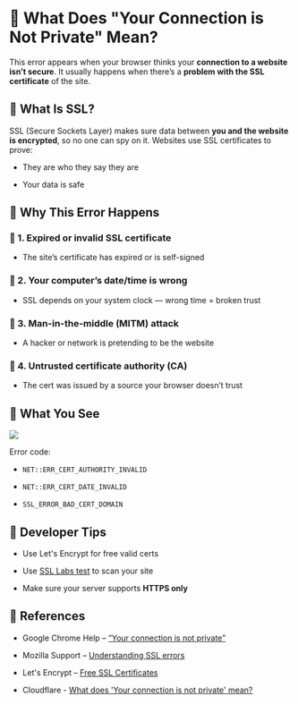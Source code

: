# 💚 What Does "Your Connection is Not Private" Mean?
This error appears when your browser thinks your **connection to a website isn’t secure**.
It usually happens when there’s a **problem with the SSL certificate** of the site.
## 💛 What Is SSL?
SSL (Secure Sockets Layer) makes sure data between **you and the website is encrypted**, so no one can spy on it.
Websites use SSL certificates to prove:
- They are who they say they are

- Your data is safe

## 💛 Why This Error Happens
### 🤍 1. Expired or invalid SSL certificate
- The site’s certificate has expired or is self-signed

### 🤍 2. Your computer’s date/time is wrong
- SSL depends on your system clock — wrong time = broken trust

### 🤍 3. Man-in-the-middle (MITM) attack
- A hacker or network is pretending to be the website

### 🤍 4. Untrusted certificate authority (CA)
- The cert was issued by a source your browser doesn’t trust

## 💛 What You See

![](https://prod-files-secure.s3.us-west-2.amazonaws.com/e7a75158-b9c4-4d57-84fa-9858bfaefc38/10de4926-ba6a-450f-9b29-6d6d432a1ee3/image.png?X-Amz-Algorithm=AWS4-HMAC-SHA256&X-Amz-Content-Sha256=UNSIGNED-PAYLOAD&X-Amz-Credential=ASIAZI2LB466UJI6RI2H%2F20250721%2Fus-west-2%2Fs3%2Faws4_request&X-Amz-Date=20250721T224605Z&X-Amz-Expires=3600&X-Amz-Security-Token=IQoJb3JpZ2luX2VjEMf%2F%2F%2F%2F%2F%2F%2F%2F%2F%2FwEaCXVzLXdlc3QtMiJHMEUCIQCJQLlK5unOYn34YAYo8sPM14QyZ9m0PmxxXYLFi3hNKQIgYLJejYxTZGhOGS8eJgeiLKn%2BfoZ4yTCM1Uhk96BdnTUqiAQI3%2F%2F%2F%2F%2F%2F%2F%2F%2F%2F%2FARAAGgw2Mzc0MjMxODM4MDUiDHYpP8ZuldrMm8h6cSrcAw7%2FEkC2hBk%2Frqb8G%2FaUG3BiJMDhXYRkXzO%2F1%2FHY7033A2hnyQ73k8HufghNZ3FnUL8kOLSCA%2F9As27Udz%2FYrPCv2oga5tO%2B270Z%2BflhL1dQb3HWPvuV5SJXv64ki4Wi0v%2Bs9jV76Gby0tz2YOFq6vCNs%2BksTNH2gvL1lM1K%2F6EP8OYrYdKzJMjveSSqicdFQ46731Eya3EZShNJckKQdCV6Vk6%2F4OtjO2EU%2FX2uJlnhU%2FeyTP55JwDyc55z51Bwe79NlP03BiBLYooQLouh7Rs69eA2lNJovxFH057oxHRbUO0bNr67tS7D5mIxDHzzPVKkiQiHs1ZHK8l0HxwlqUo3Cpo35xnS69qs9GyIWOAaye44JCNjDmrT3QAf3jwq6wAy6qPkc8dSG6Q%2Bu3HaDLbVosM75e3%2B7gIjdBwteevYmsIUgQVElMws0MLa1j8JkJCnmaE6B%2BcTSVx1kp%2BCVVGs84D7j9AIBXegszUc5RuiZBYbeP0JDCx8UdQ5qHN63krsULOLQEObjCYGT3ek7hO3zgbfvcQwkmFptG6whLJ83rSHASNrvM7HZ2rXPcn%2BYneDJArY7aXv7xciRfqiiyIxQLHP1KClRr5IBk3paGwI7FqAxvuRdarpZsrEMI%2F8%2BsMGOqUBGnRuACPbmPn0phFce5KpojV8bKJ%2B2f2dCvdQ%2FsgC1E3v8XdsrM%2F8lA2qKIs7o7EEqL0nwWRmdh%2BVBqz2gg8o8mHnw7OAc%2Fu%2FTmZrSW6YLnVmm1UUlxD%2FP0QOGqgXkS1e0E%2F1QrNYL7ograLES4zbMFBVgvFxh0DpRjaXJB%2FBIYJNUJDiJW4aiUKOQwlpkxHJsa%2BAkG5r2yxTjNyD5%2FK1A19vNoCk&X-Amz-Signature=0cac3648b952780a2aadff1c386c6484cea9e173c1a0a8f3807980f1532c47b5&X-Amz-SignedHeaders=host&x-amz-checksum-mode=ENABLED&x-id=GetObject)

Error code:
- `NET::ERR_CERT_AUTHORITY_INVALID`

- `NET::ERR_CERT_DATE_INVALID`

- `SSL_ERROR_BAD_CERT_DOMAIN`

## 💛 Developer Tips
- Use Let's Encrypt for free valid certs

- Use [SSL Labs test](https://www.ssllabs.com/ssltest/) to scan your site

- Make sure your server supports **HTTPS only**

## 💛 References
- Google Chrome Help – [“Your connection is not private”](https://support.google.com/chrome/answer/6098869)

- Mozilla Support – [Understanding SSL errors](https://support.mozilla.org/en-US/kb/troubleshoot-SEC_ERROR_UNKNOWN_ISSUER)

- Let's Encrypt – [Free SSL Certificates](https://letsencrypt.org/)

- Cloudflare - [What does 'Your connection is not private' mean?](https://www.cloudflare.com/learning/ssl/connection-not-private-explained/)
